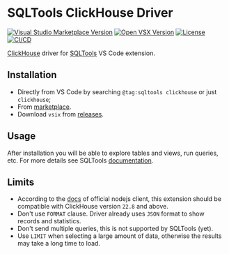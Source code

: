 # SQLTools ClickHouse Driver

[![Visual Studio Marketplace Version](https://img.shields.io/visual-studio-marketplace/v/ultram4rine.sqltools-clickhouse-driver?style=flat-square)](https://marketplace.visualstudio.com/items/ultram4rine.sqltools-clickhouse-driver)
[![Open VSX Version](https://img.shields.io/open-vsx/v/ultram4rine/sqltools-clickhouse-driver?style=flat-square)](https://open-vsx.org/extension/ultram4rine/sqltools-clickhouse-driver)
[![License](https://img.shields.io/github/license/ultram4rine/sqltools-clickhouse-driver?style=flat-square)](https://github.com/ultram4rine/sqltools-clickhouse-driver/blob/master/LICENSE)
[![CI/CD](https://img.shields.io/github/actions/workflow/status/ultram4rine/sqltools-clickhouse-driver/cicd.yaml?label=CI%2FCD&logo=github&style=flat-square)](https://github.com/ultram4rine/sqltools-clickhouse-driver/actions/workflows/cicd.yaml)

[ClickHouse](https://clickhouse.com/) driver for
[SQLTools](https://vscode-sqltools.mteixeira.dev/) VS Code extension.

## Installation

- Directly from VS Code by searching `@tag:sqltools clickhouse` or just `clickhouse`;
- From [marketplace](https://marketplace.visualstudio.com/items/ultram4rine.sqltools-clickhouse-driver).
- Download `vsix` from [releases](https://github.com/ultram4rine/sqltools-clickhouse-driver/releases/latest).

## Usage

After installation you will be able to explore tables and views, run queries, etc.
For more details see SQLTools [documentation](https://vscode-sqltools.mteixeira.dev/features/bookmarks).

## Limits

- According to the [docs]([https://clickhouse.com/docs/en/integrations/language-clients/nodejs#compatibility-with-clickhouse](https://clickhouse.com/docs/en/integrations/language-clients/javascript#compatibility-with-clickhouse))
  of official nodejs client, this extension should be compatible with ClickHouse
  version `22.8` and above.
- Don't use `FORMAT` clause. Driver already uses `JSON` format to show records
  and statistics.
- Don't send multiple queries, this is not supported
  by SQLTools (yet).
- Use `LIMIT` when selecting a large amount of data, otherwise the results may
  take a long time to load.
